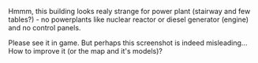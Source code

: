 Hmmm, this building looks realy strange for power plant (stairway and
few tables?) - no powerplants like nuclear reactor or diesel generator
(engine) and no control panels.


Please see it in game. But perhaps this screenshot is indeed
misleading... How to improve it (or the map and it's models)?
